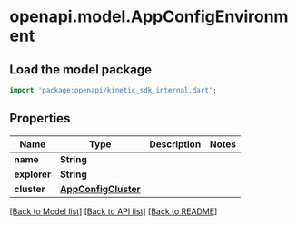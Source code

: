 # openapi.model.AppConfigEnvironment

## Load the model package
```dart
import 'package:openapi/kinetic_sdk_internal.dart';
```

## Properties
Name | Type | Description | Notes
------------ | ------------- | ------------- | -------------
**name** | **String** |  | 
**explorer** | **String** |  | 
**cluster** | [**AppConfigCluster**](AppConfigCluster.md) |  | 

[[Back to Model list]](../README.md#documentation-for-models) [[Back to API list]](../README.md#documentation-for-api-endpoints) [[Back to README]](../README.md)


